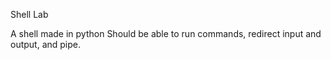 Shell Lab

A shell made in python
Should be able to run commands, redirect input and output, and pipe.

